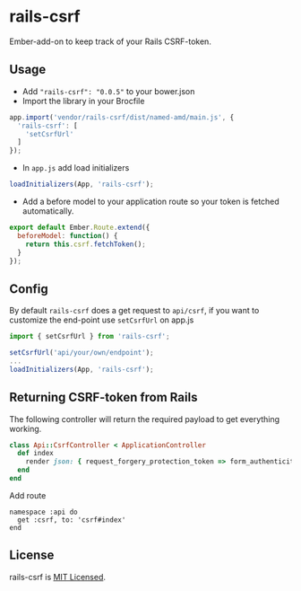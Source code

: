 # rails-csrf

Ember-add-on to keep track of your Rails CSRF-token.

## Usage

* Add `"rails-csrf": "0.0.5"` to your bower.json
* Import the library in your Brocfile

```js
app.import('vendor/rails-csrf/dist/named-amd/main.js', {
  'rails-csrf': [
    'setCsrfUrl'
  ]
});
```
* In `app.js` add load initializers

```js
loadInitializers(App, 'rails-csrf');
```

* Add a before model to your application route so your token is
  fetched automatically.

```js
export default Ember.Route.extend({
  beforeModel: function() {
    return this.csrf.fetchToken();
  }
});
```

## Config
By default `rails-csrf` does a get request to `api/csrf`, if you
want to customize the end-point use `setCsrfUrl` on app.js

```js
import { setCsrfUrl } from 'rails-csrf';

setCsrfUrl('api/your/own/endpoint');
...
loadInitializers(App, 'rails-csrf');
```

## Returning CSRF-token from Rails

The following controller will return the required payload to get
everything working.

```ruby
class Api::CsrfController < ApplicationController
  def index
    render json: { request_forgery_protection_token => form_authenticity_token }.to_json
  end
end
```

Add route

```
namespace :api do
  get :csrf, to: 'csrf#index'
end
```

## License
rails-csrf is [MIT Licensed](https://github.com/abuiles/rails-csrf/blob/master/LICENSE).
